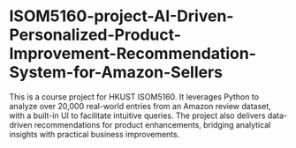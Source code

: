 # ISOM5160-project-AI-Driven-Personalized-Product-Improvement-Recommendation-System-for-Amazon-Sellers
This is a course project for HKUST ISOM5160. It leverages Python to analyze over 20,000 real-world entries from an Amazon review dataset, with a built-in UI to facilitate intuitive queries. The project also delivers data-driven recommendations for product enhancements, bridging analytical insights with practical business improvements.
